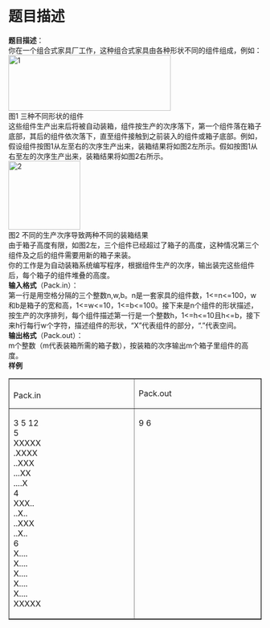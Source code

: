 # 题目描述


<p>
<strong>题目描述</strong>：<strong> </strong><br/>
你在一个组合式家具厂工作，这种组合式家具由各种形状不同的组件组成，例如：<br/>
<img alt="1" src="http://www.smartoj.com/ajax/Image.ashx?id=34" height="111" width="323"/><br/>
图1 三种不同形状的组件<br/>
这些组件生产出来后将被自动装箱，组件按生产的次序落下，第一个组件落在箱子底部，其后的组件依次落下，直至组件接触到之前装入的组件或箱子底部。例如，假设组件按图1从左至右的次序生产出来，装箱结果将如图2左所示。假如按图1从右至左的次序生产出来，装箱结果将如图2右所示。<br/>
<img alt="2" src="http://www.smartoj.com/ajax/Image.ashx?id=35" height="137" width="143"/><br/>
图2 不同的生产次序导致两种不同的装箱结果<br/>
由于箱子高度有限，如图2左，三个组件已经超过了箱子的高度，这种情况第三个组件及之后的组件需要用新的箱子来装。<br/>
你的工作是为自动装箱系统编写程序，根据组件生产的次序，输出装完这些组件后，每个箱子的组件堆叠的高度。<br/>
<strong>输入格式</strong>（Pack.in）：<br/>
第一行是用空格分隔的三个整数n,w,b。n是一套家具的组件数，1&lt;=n&lt;=100，w和b是箱子的宽和高，1&lt;=w&lt;=10，1&lt;=b&lt;=100。接下来是n个组件的形状描述，按生产的次序排列，每个组件描述第一行是一个整数h，1&lt;=h&lt;=10且h&lt;=b，接下来h行每行w个字符，描述组件的形状，“X”代表组件的部分，“.”代表空间。<br/>
<strong>输出格式</strong>（Pack.out）：<br/>
m个整数（m代表装箱所需的箱子数），按装箱的次序输出m个箱子里组件的高度。<br/>
<strong>样例 </strong> 
</p>
<table border="1" cellpadding="0" cellspacing="0">
<tbody>
<tr>
<td valign="top" width="284">
<br/>
Pack.in
</td>
<td valign="top" width="284">
<p>
Pack.out
</p>
</td>
</tr>
<tr>
<td valign="top" width="284">
<p>
3 5 12<br/>
5<br/>
XXXXX<br/>
.XXXX<br/>
..XXX<br/>
...XX<br/>
....X<br/>
4<br/>
XXX..<br/>
..X..<br/>
..XXX<br/>
..X..<br/>
6<br/>
X....<br/>
X....<br/>
X....<br/>
X....<br/>
X....<br/>
XXXXX
</p>
</td>
<td valign="top" width="284">
<p>
9 6
</p>
</td>
</tr>
</tbody>
</table>

